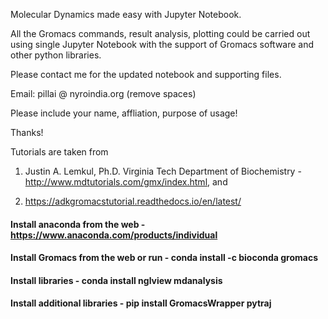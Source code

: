Molecular Dynamics made easy with Jupyter Notebook.

All the Gromacs commands, result analysis, plotting could be carried out using single Jupyter Notebook with the support of Gromacs software and other python libraries.

Please contact me for the updated notebook and supporting files.

Email: pillai @ nyroindia.org (remove spaces)

Please include your name, affliation, purpose of usage!

Thanks!

Tutorials are taken from

1. Justin A. Lemkul, Ph.D. Virginia Tech Department of Biochemistry - http://www.mdtutorials.com/gmx/index.html, and

2. https://adkgromacstutorial.readthedocs.io/en/latest/

#### Install anaconda from the web - https://www.anaconda.com/products/individual
#### Install Gromacs from the web or run - conda install -c bioconda gromacs
#### Install libraries - conda install nglview mdanalysis
#### Install additional libraries -  pip install GromacsWrapper pytraj
